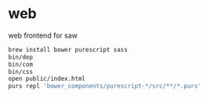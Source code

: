 # web
web frontend for saw

```bash
brew install bower purescript sass
bin/dep
bin/com
bin/css
open public/index.html
purs repl 'bower_components/purescript-*/src/**/*.purs'
```
